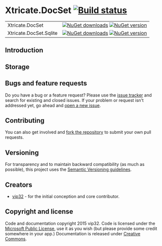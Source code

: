# Xtricate.DocSet [![Build status](https://ci.appveyor.com/api/projects/status/8dnddawd6bb3dxn9?svg=true&retina=true)](https://ci.appveyor.com/project/vip32/xtricate-docset)

| | |
|-------|------|
|Xtricate.DocSet|[![NuGet downloads](https://img.shields.io/nuget/dt/Xtricate.DocSet.svg)](http://www.nuget.org/packages/Xtricate.DocSet) [![NuGet version](https://img.shields.io/nuget/vpre/Xtricate.DocSet.svg)](http://www.nuget.org/packages/Xtricate.DocSet)|
|Xtricate.DocSet.Sqlite|[![NuGet downloads](https://img.shields.io/nuget/dt/Xtricate.DocSet.Sqlite.svg)](http://www.nuget.org/packages/Xtricate.DocSet.Sqlite) [![NuGet version](https://img.shields.io/nuget/vpre/Xtricate.DocSet.Sqlite.svg)](http://www.nuget.org/packages/Xtricate.DocSet.Sqlite)|

## Introduction

## Storage

## Bugs and feature requests
Do you have a bug or a feature request? Please use the [issue tracker](https://github.com/vip32/xtricate.docset/issues) and search for existing and closed issues. If your problem or request isn't addressed yet, go ahead and [open a new issue](https://github.com/vip32/xtricate.docset/issues/new). 

## Contributing
You can also get involved and [fork the repository](https://github.com/vip32/xtricate.docset/fork) to submit your own pull requests. 

## Versioning
For transparency and to maintain backward compatibility (as much as possible), this project uses the [Semantic Versioning guidelines](http://semver.org/).

## Creators
* [vip32](https://github.com/vip32) - for the initial conception and core contributor.

## Copyright and license
Code and documentation copyright 2015 vip32. Code is licensed under the [Microsoft Public License](http://opensource.org/licenses/Ms-PL.html), use it as you wish (but please 
provide some credit somewhere in your app.) Documentation is released under [Creative Commons](https://github.com/vip32/xtricate.docset/blob/master/docs/LICENSE).
